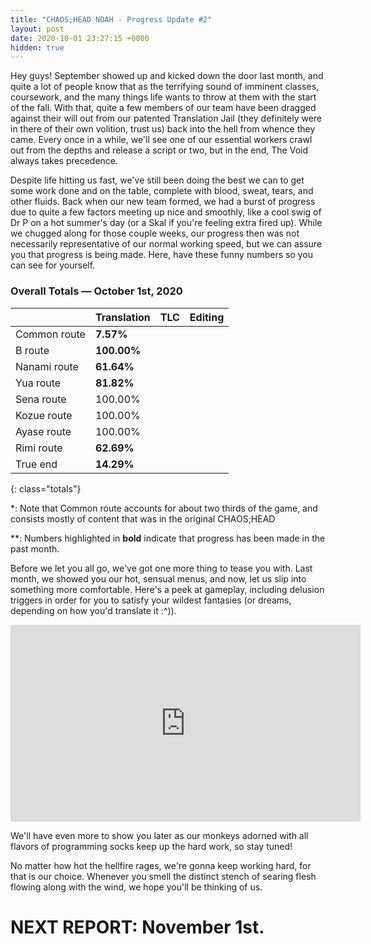 ```yaml
---
title: "CHAOS;HEAD NOAH - Progress Update #2"
layout: post
date: 2020-10-01 23:27:15 +0000
hidden: true
---
```


Hey guys! September showed up and kicked down the door last month, and quite a lot of people know that as the terrifying sound of imminent classes, coursework, and the many things life wants to throw at them with the start of the fall. With that, quite a few members of our team have been dragged against their will out from our patented Translation Jail (they definitely were in there of their own volition, trust us) back into the hell from whence they came. Every once in a while, we'll see one of our essential workers crawl out from the depths and release a script or two, but in the end, The Void always takes precedence.

Despite life hitting us fast, we've still been doing the best we can to get some work done and on the table, complete with blood, sweat, tears, and other fluids. Back when our new team formed, we had a burst of progress due to quite a few factors meeting up nice and smoothly, like a cool swig of Dr P on a hot summer's day (or a Skal if you're feeling extra fired up). While we chugged along for those couple weeks, our progress then was not necessarily representative of our normal working speed, but we can assure you that progress is being made. Here, have these funny numbers so you can see for yourself.

### Overall Totals — October 1st, 2020

|              | **Translation** | **TLC** | **Editing** |
| ------------ | --------------- | ------- | ----------- |
| Common route | **7.57%**       |         |             |
| B route      | **100.00%**     |         |             |
| Nanami route | **61.64%**      |         |             |
| Yua route    | **81.82%**      |         |             |
| Sena route   | 100.00%         |         |             |
| Kozue route  | 100.00%         |         |             |
| Ayase route  | 100.00%         |         |             |
| Rimi route   | **62.69%**      |         |             |
| True end     | **14.29%**      |         |             |
{: class="totals"}

\*: Note that Common route accounts for about two thirds of the game, and consists mostly of content that was in the original CHAOS;HEAD

\*\*: Numbers highlighted in **bold** indicate that progress has been made in the past month.

Before we let you all go, we've got one more thing to tease you with. Last month, we showed you our hot, sensual menus, and now, let us slip into something more comfortable. Here's a peek at gameplay, including delusion triggers in order for you to satisfy your wildest fantasies (or dreams, depending on how you'd translate it :^)).

<div class="youtube-wrapper"><iframe width="560" height="315" src="https://www.youtube-nocookie.com/embed/UkW7XO9T6DM" frameborder="0" allow="accelerometer; autoplay; encrypted-media; gyroscope; picture-in-picture" allowfullscreen></iframe></div>

We'll have even more to show you later as our monkeys adorned with all flavors of programming socks keep up the hard work, so stay tuned!

No matter how hot the hellfire rages, we're gonna keep working hard, for that is our choice. Whenever you smell the distinct stench of searing flesh flowing along with the wind, we hope you'll be thinking of us. 

# NEXT REPORT: November 1st.